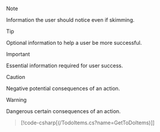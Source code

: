 >[!NOTE]
Information the user should notice even if skimming.
 
>[!TIP]
 Optional information to help a user be more successful.
 
> [!IMPORTANT]
 Essential information required for user success.

> [!CAUTION]
Negative potential consequences of an action.

> [!WARNING]
 Dangerous certain consequences of an action.

>[!code-csharp[(/TodoItems.cs?name=GetToDoItems)]]